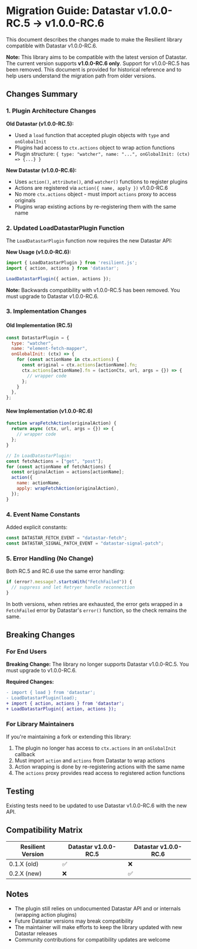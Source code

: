# Migration Guide: Datastar v1.0.0-RC.5 → v1.0.0-RC.6

This document describes the changes made to make the Resilient library compatible with Datastar v1.0.0-RC.6.

**Note:** This library aims to be compatible with the latest version of Datastar. The current version supports **v1.0.0-RC.6 only**. Support for v1.0.0-RC.5 has been removed. This document is provided for historical reference and to help users understand the migration path from older versions.

## Changes Summary

### 1. Plugin Architecture Changes

**Old Datastar (v1.0.0-RC.5):**
- Used a `load` function that accepted plugin objects with `type` and `onGlobalInit`
- Plugins had access to `ctx.actions` object to wrap action functions
- Plugin structure: `{ type: "watcher", name: "...", onGlobalInit: (ctx) => {...} }`

**New Datastar (v1.0.0-RC.6):**
- Uses `action()`, `attribute()`, and `watcher()` functions to register plugins
- Actions are registered via `action({ name, apply })` v1.0.0-RC.6
- No more `ctx.actions` object - must import `actions` proxy to access originals
- Plugins wrap existing actions by re-registering them with the same name

### 2. Updated LoadDatastarPlugin Function

The `LoadDatastarPlugin` function now requires the new Datastar API:

**New Usage (v1.0.0-RC.6):**
```javascript
import { LoadDatastarPlugin } from 'resilient.js';
import { action, actions } from 'datastar';

LoadDatastarPlugin({ action, actions });
```

**Note:** Backwards compatibility with v1.0.0-RC.5 has been removed. You must upgrade to Datastar v1.0.0-RC.6.

### 3. Implementation Changes

#### Old Implementation (RC.5)
```javascript
const DatastarPlugin = {
  type: "watcher",
  name: "element-fetch-mapper",
  onGlobalInit: (ctx) => {
    for (const actionName in ctx.actions) {
      const original = ctx.actions[actionName].fn;
      ctx.actions[actionName].fn = (actionCtx, url, args = {}) => {
        // wrapper code
      };
    }
  },
};
```

#### New Implementation (v1.0.0-RC.6)
```javascript
function wrapFetchAction(originalAction) {
  return async (ctx, url, args = {}) => {
    // wrapper code
  };
}

// In LoadDatastarPlugin:
const fetchActions = ["get", "post"];
for (const actionName of fetchActions) {
  const originalAction = actions[actionName];
  action({
    name: actionName,
    apply: wrapFetchAction(originalAction),
  });
}
```

### 4. Event Name Constants

Added explicit constants:
```javascript
const DATASTAR_FETCH_EVENT = "datastar-fetch";
const DATASTAR_SIGNAL_PATCH_EVENT = "datastar-signal-patch";
```

### 5. Error Handling (No Change)

Both RC.5 and RC.6 use the same error handling:

```javascript
if (error?.message?.startsWith("FetchFailed")) {
  // suppress and let Retryer handle reconnection
}
```

In both versions, when retries are exhausted, the error gets wrapped in a `FetchFailed` error by Datastar's `error()` function, so the check remains the same.

## Breaking Changes

### For End Users

**Breaking Change:** The library no longer supports Datastar v1.0.0-RC.5. You must upgrade to v1.0.0-RC.6.

**Required Changes:**

```diff
- import { load } from 'datastar';
- LoadDatastarPlugin(load);
+ import { action, actions } from 'datastar';
+ LoadDatastarPlugin({ action, actions });
```

### For Library Maintainers

If you're maintaining a fork or extending this library:

1. The plugin no longer has access to `ctx.actions` in an `onGlobalInit` callback
2. Must import `action` and `actions` from Datastar to wrap actions
3. Action wrapping is done by re-registering actions with the same name
4. The `actions` proxy provides read access to registered action functions

## Testing

Existing tests need to be updated to use Datastar v1.0.0-RC.6 with the new API.

## Compatibility Matrix

| Resilient Version | Datastar v1.0.0-RC.5 | Datastar v1.0.0-RC.6 |
|-------------------|----------------------|----------------------|
| 0.1.X (old)       | ✅                   | ❌                   |
| 0.2.X (new)       | ❌                   | ✅                   |

## Notes

- The plugin still relies on undocumented Datastar API and or internals (wrapping action plugins)
- Future Datastar versions may break compatibility
- The maintainer will make efforts to keep the library updated with new Datastar releases
- Community contributions for compatibility updates are welcome
